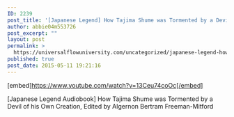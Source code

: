 ```yaml
---
ID: 2239
post_title: '[Japanese Legend] How Tajima Shume was Tormented by a Devil of his Own Creation (Audiobook)'
author: abbie04m553726
post_excerpt: ""
layout: post
permalink: >
  https://universalflowuniversity.com/uncategorized/japanese-legend-how-tajima-shume-was-tormented-by-a-devil-of-his-own-creation-audiobook/
published: true
post_date: 2015-05-11 19:21:16
---
```

[embed]https://www.youtube.com/watch?v=13Ceu74coOc[/embed]<br>
<p>[Japanese Legend Audiobook] How Tajima Shume was Tormented by a Devil of his Own Creation, Edited by Algernon Bertram Freeman-Mitford</p>